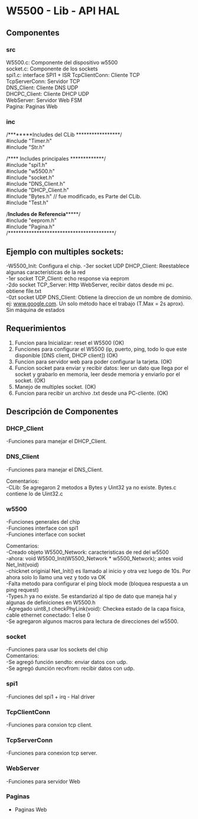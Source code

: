 # W5500 - Lib - API HAL  

## Componentes 

### src  
W5500.c: Componente del dispositivo w5500   
socket.c: Componente de los sockets   
spi1.c: interface SPI1 + ISR
TcpClientConn: Cliente TCP  
TcpServerConn: Servidor TCP    
DNS_Client: Cliente DNS UDP    
DHCPC_Client: Cliente DHCP UDP  
WebServer: Servidor Web FSM  
Pagina: Paginas Web  
  
### inc  
/********Includes del CLib *****************/  
#include "Timer.h"  
#include "Str.h"  
  
/**** Includes principales *************/  
#include "spi1.h"  
#include "w5500.h"  
#include "socket.h"  
#include "DNS_Client.h"  
#include "DHCP_Client.h"  
#include "Bytes.h" // fue modificado, es Parte del CLib.  
#include "Test.h"  
  
/********Includes de Referencia*************/  
#include "eeprom.h"  
#include "Pagina.h"  
/*****************************************/    

## Ejemplo con multiples sockets:
-W5500_Init: Configura el chip.
-3er socket UDP DHCP_Client: Reestablece algunas características de la red  
-1er socket TCP_Client: echo response via eeprom  
-2do socket TCP_Server: Http WebServer, recibir datos desde mi pc. obtiene file.txt    
-0zt socket UDP DNS_Client: Obtiene la direccion de un nombre de dominio. ej: www.google.com. Un solo método hace el trabajo (T.Max = 2s aprox). Sin máquina de estados   

## Requerimientos  
1. Funcion para Inicializar: reset el W5500 (OK)
2. Funciones para configurar el W5500 (ip, puerto, ping, todo lo que este disponible [DNS client, DHCP client]) (OK)  
3. Funcion para servidor web para poder configurar la tarjeta. (OK)
4. Funcion socket para enviar y recibir datos: leer un dato que llega por el socket y grabarlo en memoria, leer desde memoria y enviarlo por el socket. (OK)  
5. Manejo de multiples socket. (OK)    
6. Funcion para recibir un archivo .txt desde una PC-cliente. (OK)       

## Descripción de Componentes  

### DHCP_Client
-Funciones para manejar el DHCP_Client.

### DNS_Client
-Funciones para manejar el DNS_Client.

Comentarios:  
-CLib: Se agregaron 2 metodos a Bytes y Uint32 ya no existe. Bytes.c contiene lo de Uint32.c

### w5500
-Funciones generales del chip  
-Funciones interface con spi1  
-Funciones interface con socket  

Comentarios:  
-Creado objeto W5500_Network: caracteristicas de red del w5500    
-ahora: void W5500_Init(W5500_Network * w5500_Network); antes void Net_Init(void)  
-chicknet originial Net_Init() es llamado al inicio y otra vez luego de 10s. Por ahora solo lo llamo una vez y todo va OK      
-Falta metodo para configurar el ping block mode (bloquea respuesta a un ping request)  
-Types.h ya no existe. Se estandarizó al tipo de dato que maneja hal y algunas de definiciones en W5500.h    
-Agregado uint8_t checkPhyLink(void): Checkea estado de la capa fisica, cable ethernet conectado: 1 else 0  
-Se agregaron algunos macros para lectura de direcciones del w5500.  

### socket    
-Funciones para usar los sockets del chip  
Comentarios:  
-Se agregó función sendto: enviar datos con udp.  
-Se agregó dunción recvfrom: recibir datos con udp.    

### spi1     
-Funciones del spi1 + irq - Hal driver  
  
### TcpClientConn  
-Funciones para conxion tcp client.  

### TcpServerConn  
-Funciones para conexion tcp server.  
        
### WebServer   
-Funciones para servidor Web    
    
### Paginas
- Paginas Web  


